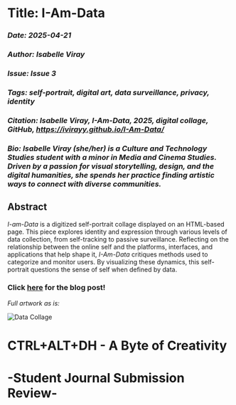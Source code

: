 # **Title: I-Am-Data**
### *Date: 2025-04-21*
### *Author: Isabelle Viray*
### *Issue: Issue 3*
### *Tags: self-portrait, digital art, data surveillance, privacy, identity*
### *Citation: Isabelle Viray, *I-Am-Data*, 2025, digital collage, GitHub, https://ivirayy.github.io/I-Am-Data/*
### *Bio: Isabelle Viray (she/her) is a Culture and Technology Studies student with a minor in Media and Cinema Studies. Driven by a passion for visual storytelling, design, and the digital humanities, she spends her practice finding artistic ways to connect with diverse communities.*

## Abstract
*I-am-Data* is a digitized self-portrait collage displayed on an HTML-based page. This piece explores identity and expression through various levels of data collection, from self-tracking to passive surveillance. Reflecting on the relationship between the online self and the platforms, interfaces, and applications that help shape it, *I-Am-Data* critiques methods used to categorize and monitor users. By visualizing these dynamics, this self-portrait questions the sense of self when defined by data.

### **Click [here](https://ivslibrary.wordpress.com/2025/04/21/i-am-data-a-self-portrait/) for the blog post!**

*Full artwork as is:*

<img src="cts3000-final.png" alt="Data Collage"/>

# **CTRL+ALT+DH - A Byte of Creativity**
# -Student Journal Submission Review-



